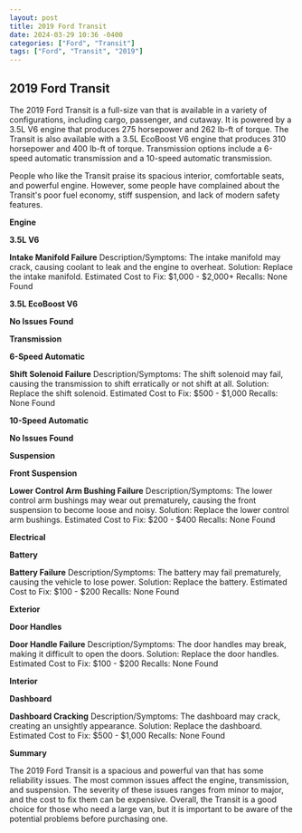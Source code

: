 ```yaml
---
layout: post
title: 2019 Ford Transit
date: 2024-03-29 10:36 -0400
categories: ["Ford", "Transit"]
tags: ["Ford", "Transit", "2019"]
---
```

## 2019 Ford Transit

The 2019 Ford Transit is a full-size van that is available in a variety of configurations, including cargo, passenger, and cutaway. It is powered by a 3.5L V6 engine that produces 275 horsepower and 262 lb-ft of torque. The Transit is also available with a 3.5L EcoBoost V6 engine that produces 310 horsepower and 400 lb-ft of torque. Transmission options include a 6-speed automatic transmission and a 10-speed automatic transmission.

People who like the Transit praise its spacious interior, comfortable seats, and powerful engine. However, some people have complained about the Transit's poor fuel economy, stiff suspension, and lack of modern safety features.

**Engine**

**3.5L V6**

**Intake Manifold Failure**
Description/Symptoms: The intake manifold may crack, causing coolant to leak and the engine to overheat.
Solution: Replace the intake manifold.
Estimated Cost to Fix: $1,000 - $2,000+
Recalls: None Found

**3.5L EcoBoost V6**

**No Issues Found**

**Transmission**

**6-Speed Automatic**

**Shift Solenoid Failure**
Description/Symptoms: The shift solenoid may fail, causing the transmission to shift erratically or not shift at all.
Solution: Replace the shift solenoid.
Estimated Cost to Fix: $500 - $1,000
Recalls: None Found

**10-Speed Automatic**

**No Issues Found**

**Suspension**

**Front Suspension**

**Lower Control Arm Bushing Failure**
Description/Symptoms: The lower control arm bushings may wear out prematurely, causing the front suspension to become loose and noisy.
Solution: Replace the lower control arm bushings.
Estimated Cost to Fix: $200 - $400
Recalls: None Found

**Electrical**

**Battery**

**Battery Failure**
Description/Symptoms: The battery may fail prematurely, causing the vehicle to lose power.
Solution: Replace the battery.
Estimated Cost to Fix: $100 - $200
Recalls: None Found

**Exterior**

**Door Handles**

**Door Handle Failure**
Description/Symptoms: The door handles may break, making it difficult to open the doors.
Solution: Replace the door handles.
Estimated Cost to Fix: $100 - $200
Recalls: None Found

**Interior**

**Dashboard**

**Dashboard Cracking**
Description/Symptoms: The dashboard may crack, creating an unsightly appearance.
Solution: Replace the dashboard.
Estimated Cost to Fix: $500 - $1,000
Recalls: None Found

**Summary**

The 2019 Ford Transit is a spacious and powerful van that has some reliability issues. The most common issues affect the engine, transmission, and suspension. The severity of these issues ranges from minor to major, and the cost to fix them can be expensive. Overall, the Transit is a good choice for those who need a large van, but it is important to be aware of the potential problems before purchasing one.

